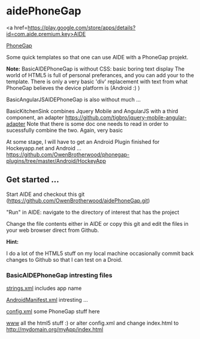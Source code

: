 <h1>aidePhoneGap</h1>

<a href=https://play.google.com/store/apps/details?id=com.aide.premium.key>AIDE</a>

<a href=http://phonegap.com>PhoneGap</a>

Some quick templates so that one can use AIDE with a PhoneGap projekt.

<b>Note:</b>
BasicAIDEPhoneGap is without CSS: basic boring text display
The world of HTML5 is full of personal preferances, and you can add your to the template.
There is only a very basic 'div' replacement with text from what PhoneGap believes the device platform is (Android :) )

BasicAngularJSAIDEPhoneGap is also without much ...

BasicKitchenSink combines Jquery Mobile and AngularJS with a third component, an adapter  https://github.com/tigbro/jquery-mobile-angular-adapter Note that there is some doc one needs to read in order to sucessfully combine the two. Again, very basic 

At some stage, I will have to get an Android Plugin finished for Hockeyapp.net and Android ...
https://github.com/OwenBrotherwood/phonegap-plugins/tree/master/Android/HockeyApp

<h2>Get started ...</h2>

Start AIDE and checkout this git (https://github.com/OwenBrotherwood/aidePhoneGap.git)

"Run" in AIDE: navigate to the directory of interest that has the project

Change the file contents either in AIDE or copy this git and edit the files in your web browser direct from Github.

<b>Hint:</b>

I do a lot of the HTML5 stuff on my local machine occasionally commit back changes to Github so that I can test on a Droid.

<h3>BasicAIDEPhoneGap intresting files</h3>

<a href=BasicAIDEPhoneGap/res/values/strings.xml>strings.xml</a> includes app name

<a href=BasicAIDEPhoneGap/AndroidManifest.xml>AndroidManifest.xml</a> intresting ...

<a href=BasicAIDEPhoneGap/res/xml/config.xml>config.xml</a> some PhoneGap stuff here

<a href=BasicAIDEPhoneGap/assets/www>www</a> all the html5 stuff :) or alter config.xml and change index.html to http://mydomain.org/myApp/index.html

